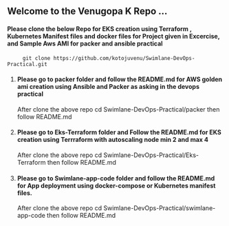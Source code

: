 ## Welcome to the Venugopa K Repo ...
#### Please clone the below Repo for EKS creation using Terraform , Kubernetes Manifest files and docker files for Project given in Excercise, and Sample Aws AMI for packer and ansible practical 

         git clone https://github.com/kotojuvenu/Swimlane-DevOps-Practical.git

1. #### Please go to packer folder and follow the README.md for AWS golden ami creation using Ansible and Packer as asking in the devops practical
      After clone the above repo cd Swimlane-DevOps-Practical/packer then follow README.md
   
2. #### Please go to Eks-Terraform folder and Follow the README.md for EKS creation using Terrraform with autoscaling node min 2 and max 4
      After clone the above repo cd Swimlane-DevOps-Practical/Eks-Terraform then follow README.md

3. #### Please go to Swimlane-app-code folder and follow the README.md for App deployment using docker-compose or Kubernetes manifest files.
      After clone the above repo cd Swimlane-DevOps-Practical/swimlane-app-code then follow README.md

